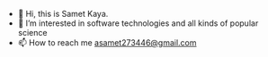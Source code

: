 - 👋 Hi, this is Samet Kaya.
- 👀 I’m interested in software technologies and all kinds of popular science
- 📫 How to reach me asamet273446@gmail.com
